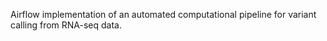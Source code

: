 Airflow implementation of an automated computational pipeline for variant calling from RNA-seq data. 

